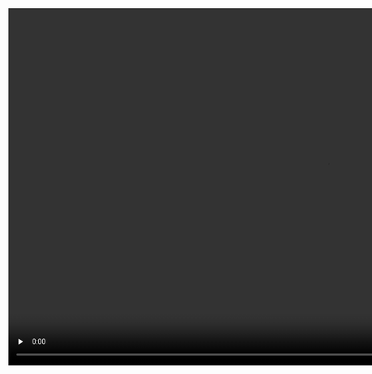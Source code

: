 <video id="video" width="1280" height="720" controls="" preload="none" >
    <source id="mp4" src="http://legendary.cdn.play8.io/learnpython/video/D12-Matrices-Two-dimensionalListsin PythonLanguageMulti-dimensionalListsinPython.mp4" type="video/mp4">
</video>
